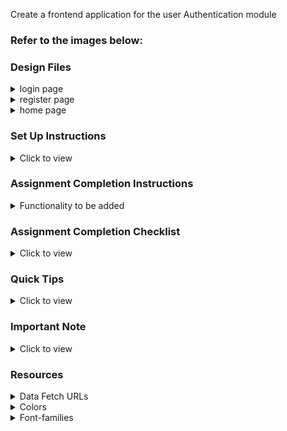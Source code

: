 Create a frontend application for the user Authentication module

### Refer to the images below:

### Design Files

<details>
<summary>login page</summary>
<br/>

[Medium (Size >= 768px), Large (Size >= 992px) and Extra Large (Size >= 1200px)](https://res.cloudinary.com/dgil22y25/image/upload/v1720698725/Screenshot_2024-07-11_172132_j3eyca.png)

</details>

<details>
<summary>register page</summary>
<br/>

[Medium (Size >= 768px), Large (Size >= 992px) and Extra Large (Size >= 1200px)](https://res.cloudinary.com/dgil22y25/image/upload/v1720698581/Screenshot_2024-07-11_171304_zdvbkr.png)

</details>

<details>
<summary>home page</summary>
<br/>

[Medium (Size >= 768px), Large (Size >= 992px) and Extra Large (Size >= 1200px)](https://res.cloudinary.com/dgil22y25/image/upload/v1720698811/Screenshot_2024-07-11_172315_htd8vl.png)

</details>

### Set Up Instructions

<details>
<summary>Click to view</summary>

- Download dependencies by running `npm install`
- Start up the app using `npm start`

</details>

### Assignment Completion Instructions

<details>
<summary>Functionality to be added</summary>
<br/>

The app must have the following functionalities:

- first login page should be displayed , and user enters email and password , if the user is registered user then user should be redirected to home page if credentials are correct, if not registered user will be redirected to register page.
- after registering, user should be able to login with registered credentials.

</details>

### Assignment Completion Checklist

<details>
<summary>Click to view</summary>

- **Along with the below points, add your checklist specific to the assignment**

- Read the instructions given in the assignment carefully and list down the **Assignment Completion Checklist** for the assignment and start working on it
- The completion Checklist includes the below-mentioned points
  - I have completed all the functionalities asked in the assignment
  - I have used only the resources (Frameworks, Design files, APIs, third-party packages) mentioned in the assignment
  - I have modified the README.md file based on my assignment instructions
  - I have completed the assignment **ON TIME**
- **Note:**
  - Ensure that you have marked all the checklist points in your completion checklist before submitting the assignment
  </details>

### Quick Tips

<details>
<summary>Click to view</summary>
<br>

- use react-popup third party package for logout status
</details>

### Important Note

<details>
<summary>Click to view</summary>
<br/>

- user credentials for authentication.
- email: 'hari@gmail.com', password: '12345'

</details>

### Resources

<details>
<summary>Data Fetch URLs</summary>
<br/>

- register API: 'https://66853a82b3f57b06dd4be28b.mockapi.io/register'
- login API: 'https://66853a82b3f57b06dd4be28b.mockapi.io/login'

</details>

<details>
<summary>Colors</summary>
<br/>
- red
- lightblue
- #ffffff
- blue
- wheat
- black
- yellow
- violet
- aquamarine

<!-- <div style="background-color: #3b82f6; width: 150px; padding: 10px; color: white">Hex: #3b82f6</div> -->

</details>

<details>
<summary>Font-families</summary>

- Roboto

</details>
